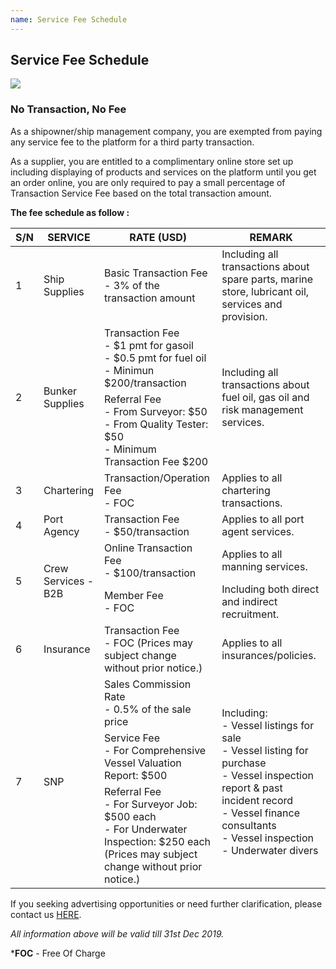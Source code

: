 ```yaml
---
name: Service Fee Schedule
---
```


## Service Fee Schedule

![](https://bwec-file.oss-cn-hongkong.aliyuncs.com/cms/90cb2f40-fc48-11e8-b129-0b5b40cbbba3.jpg)

### No Transaction, No Fee 

As a shipowner/ship management company, you are exempted from paying any service fee to the platform for a third party transaction.

As a supplier, you are entitled to a complimentary online store set up including displaying of products and services on the platform until you get an order online, you are only required to pay a small percentage of Transaction Service Fee based on the total transaction amount. 

**The fee schedule as follow :**

<table>
    <thead>
        <tr>
           <th>S/N</th>
           <th>SERVICE</th>
           <th>RATE (USD)</th>
           <th>REMARK</th> 
        </tr>
    </thead>
    <tbody>
        <tr>
            <td rowspan=1>1</td>
            <td rowspan=1>Ship Supplies</td>
            <td>Basic Transaction Fee<br>- 3% of the transaction amount</td>
            <td>Including all transactions about spare parts, marine store, lubricant oil, services and provision.</td>
        </tr>
        <tr>
            <td rowspan=2>2</td>
            <td rowspan=2>Bunker Supplies</td>
            <td>Transaction Fee<br>- $1 pmt for gasoil<br>- $0.5 pmt for fuel oil</br>- Minimun $200/transaction</td>
            <td rowspan=2>Including all transactions about fuel oil, gas oil and risk management services.</td>
        </tr>
        <tr>
            <td>Referral Fee<br>- From Surveyor: $50<br>- From Quality Tester: $50<br>- Minimum Transaction Fee $200</td>
        </tr>
        <tr>
            <td rowspan=1>3</td>
            <td rowspan=1>Chartering</td>
            <td>Transaction/Operation Fee<br>- FOC</td>
            <td>Applies to all chartering transactions.</td>
        </tr>
        <tr>
            <td rowspan=1>4</td>
            <td rowspan=1>Port Agency</td>
            <td>Transaction Fee<br>- $50/transaction</td>
            <td>Applies to all port agent services.</td>
        </tr>
        <tr>
            <td rowspan=2>5</td>
            <td rowspan=2>Crew Services - B2B</td>
            <td>Online Transaction Fee<br>- $100/transaction</td>
            <td>Applies to all manning services.</td>
        </tr>
        <tr>
            <td>Member Fee<br>- FOC</td>
            <td>Including both direct and indirect recruitment.</td>
        </tr>
        <tr>
            <td rowspan=1>6</td>
            <td rowspan=1>Insurance</td>
            <td>Transaction Fee<br>- FOC (Prices may subject change without prior notice.)</td>
            <td>Applies to all insurances/policies.</td>
        </tr>
        <tr>
            <td rowspan=3>7</td>
            <td rowspan=3>SNP</td>
            <td>Sales Commission Rate<br>- 0.5% of the sale price</td>
            <td rowspan=3>Including:<br>- Vessel listings for sale<br>- Vessel listing for purchase<br>- Vessel inspection report & past incident record<br>- Vessel finance consultants<br>- Vessel inspection<br>- Underwater divers</td>
        </tr>
        <tr>
            <td>Service Fee<br>- For Comprehensive Vessel Valuation Report: $500</td>
        </tr>
        <tr>
            <td>Referral Fee<br>- For Surveyor Job: $500 each<br>- For Underwater Inspection: $250 each<br>(Prices may subject change without prior notice.)</td>
        </tr>
    </tbody>
</table>

If you seeking advertising opportunities or need further clarification, please contact us [HERE](https://aboutus.emarineonline.com/docs/connect/contactus).

*All information above will be valid till 31st Dec 2019.*

***FOC** - Free Of Charge
